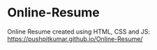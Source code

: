 # Online-Resume
Online Resume created using HTML, CSS and JS: https://pushpitkumar.github.io/Online-Resume/
